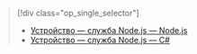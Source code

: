 > [!div class="op_single_selector"]
> * [Устройство — служба Node.js — Node.js](../articles/iot-hub/iot-hub-node-node-schedule-jobs.md)
> * [Устройство — служба Node.js — C#](../articles/iot-hub/iot-hub-csharp-node-schedule-jobs.md)
> 
> 



<!--HONumber=Nov16_HO4-->


